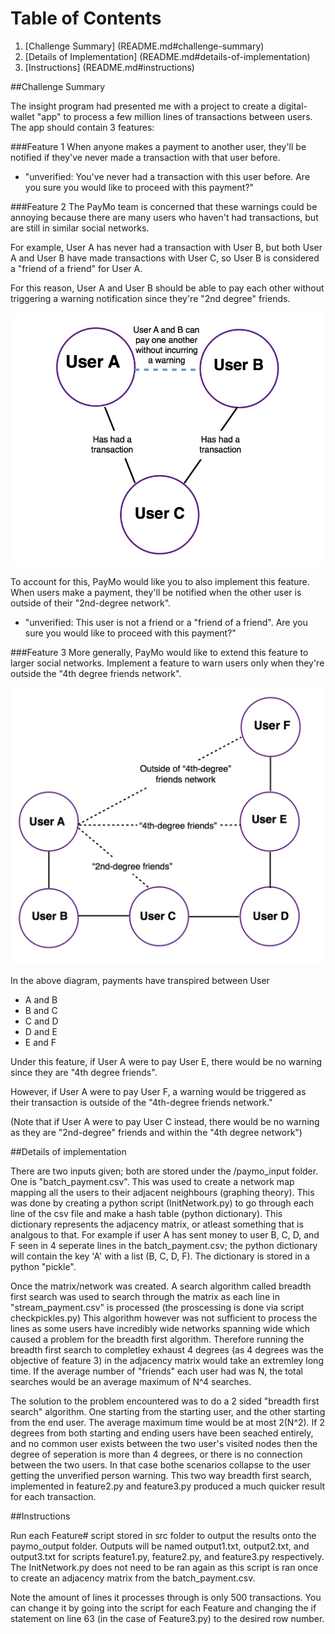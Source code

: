 # Table of Contents

1. [Challenge Summary] (README.md#challenge-summary)
2. [Details of Implementation] (README.md#details-of-implementation)
3. [Instructions] (README.md#instructions)


##Challenge Summary

The insight program had presented me with a project to create a digital-wallet "app" to process a few million lines of transactions between users. The app should contain 3 features:

###Feature 1
When anyone makes a payment to another user, they'll be notified if they've never made a transaction with that user before.

* "unverified: You've never had a transaction with this user before. Are you sure you would like to proceed with this payment?"

###Feature 2
The PayMo team is concerned that these warnings could be annoying because there are many users who haven't had transactions, but are still in similar social networks. 

For example, User A has never had a transaction with User B, but both User A and User B have made transactions with User C, so User B is considered a "friend of a friend" for User A.

For this reason, User A and User B should be able to pay each other without triggering a warning notification since they're "2nd degree" friends. 

<img src="./digital-wallet-master/images/friend-of-a-friend1.png" width="500">

To account for this, PayMo would like you to also implement this feature. When users make a payment, they'll be notified when the other user is outside of their "2nd-degree network".

* "unverified: This user is not a friend or a "friend of a friend". Are you sure you would like to proceed with this payment?"


###Feature 3
More generally, PayMo would like to extend this feature to larger social networks. Implement a feature to warn users only when they're outside the "4th degree friends network".

<img src="./digital-wallet-master/images/fourth-degree-friends2.png" width="600">

In the above diagram, payments have transpired between User

* A and B 
* B and C 
* C and D 
* D and E 
* E and F

Under this feature, if User A were to pay User E, there would be no warning since they are "4th degree friends". 

However, if User A were to pay User F, a warning would be triggered as their transaction is outside of the "4th-degree friends network."

(Note that if User A were to pay User C instead, there would be no warning as they are "2nd-degree" friends and within the "4th degree network") 


##Details of implementation


There are two inputs given; both are stored under the /paymo_input folder. One is "batch_payment.csv". This was used to create a network map mapping all the users to their adjacent neighbours (graphing theory). This was done by creating a python script (InitNetwork.py) to go through each line of the csv file and make a hash table (python dictionary). This dictionary represents the adjacency matrix, or atleast something that is analgous to that. For example if user A has sent money to user B, C, D, and F seen in 4 seperate lines in the batch_payment.csv; the python dictionary will contain the key 'A' with a list (B, C, D, F). The dictionary is stored in a python "pickle".

Once the matrix/network was created. A search algorithm called breadth first search was used to search through the matrix as each line in "stream_payment.csv" is processed (the proscessing is done via script checkpickles.py) This algorithm however was not sufficient to process the lines as some users have incredibly wide networks spanning wide which caused a problem for the breadth first algorithm. Therefore running the breadth first search to completley exhaust 4 degrees (as 4 degrees was the objective of feature 3) in the adjacency matrix would take an extremley long time. If the average number of "friends" each user had was N, the total searches would be an average maximum of N^4 searches. 

The solution to the problem encountered was to do a 2 sided "breadth first search" algorithm. One starting from the starting user, and the other starting from the end user. The average maximum time would be at most 2(N^2). If 2 degrees from both starting and ending users have been seached entirely, and no common user exists between the two user's visited nodes then the degree of seperation is more than 4 degrees, or there is no connection between the two users. In that case bothe scenarios collapse to the user getting the unverified person warning. This two way breadth first search, implemented in feature2.py and feature3.py produced a much quicker result for each transaction.


##Instructions

Run each Feature# script stored in src folder to output the results onto the paymo_output folder. Outputs will be named output1.txt, output2.txt, and output3.txt for scripts feature1.py, feature2.py, and feature3.py respectively. The InitNetwork.py does not need to be ran again as this script is ran once to create an adjacency matrix from the batch_payment.csv.

Note the amount of lines it processes through is only 500 transactions. You can change it by going into the script for each Feature and changing the if statement on line 63 (in the case of Feature3.py) to the desired row number.

